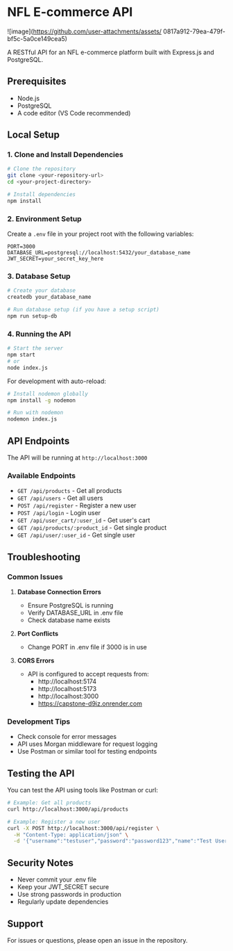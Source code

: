 # NFL E-commerce API

![image](https://github.com/user-attachments/assets/
0817a912-79ea-479f-bf5c-5a0ce149cea5)

A RESTful API for an NFL e-commerce platform built with Express.js and PostgreSQL.

## Prerequisites

- Node.js
- PostgreSQL
- A code editor (VS Code recommended)

## Local Setup

### 1. Clone and Install Dependencies

```bash
# Clone the repository
git clone <your-repository-url>
cd <your-project-directory>

# Install dependencies
npm install
```

### 2. Environment Setup

Create a `.env` file in your project root with the following variables:

```
PORT=3000
DATABASE_URL=postgresql://localhost:5432/your_database_name
JWT_SECRET=your_secret_key_here
```

### 3. Database Setup

```bash
# Create your database
createdb your_database_name

# Run database setup (if you have a setup script)
npm run setup-db
```

### 4. Running the API

```bash
# Start the server
npm start
# or
node index.js
```

For development with auto-reload:
```bash
# Install nodemon globally
npm install -g nodemon

# Run with nodemon
nodemon index.js
```

## API Endpoints

The API will be running at `http://localhost:3000`

### Available Endpoints

- `GET /api/products` - Get all products
- `GET /api/users` - Get all users
- `POST /api/register` - Register a new user
- `POST /api/login` - Login user
- `GET /api/user_cart/:user_id` - Get user's cart
- `GET /api/products/:product_id` - Get single product
- `GET /api/user/:user_id` - Get single user

## Troubleshooting

### Common Issues

1. **Database Connection Errors**
   - Ensure PostgreSQL is running
   - Verify DATABASE_URL in .env file
   - Check database name exists

2. **Port Conflicts**
   - Change PORT in .env file if 3000 is in use

3. **CORS Errors**
   - API is configured to accept requests from:
     - http://localhost:5174
     - http://localhost:5173
     - http://localhost:3000
     - https://capstone-d9iz.onrender.com

### Development Tips

- Check console for error messages
- API uses Morgan middleware for request logging
- Use Postman or similar tool for testing endpoints

## Testing the API

You can test the API using tools like Postman or curl:

```bash
# Example: Get all products
curl http://localhost:3000/api/products

# Example: Register a new user
curl -X POST http://localhost:3000/api/register \
  -H "Content-Type: application/json" \
  -d '{"username":"testuser","password":"password123","name":"Test User","mailing_address":"123 Test St"}'
```

## Security Notes

- Never commit your .env file
- Keep your JWT_SECRET secure
- Use strong passwords in production
- Regularly update dependencies

## Support

For issues or questions, please open an issue in the repository.
